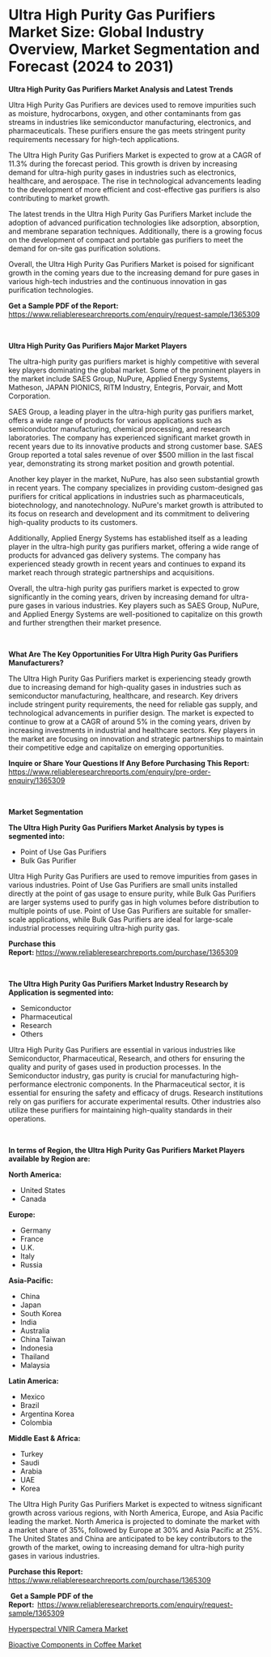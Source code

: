 <p><h1>Ultra High Purity Gas Purifiers Market Size: Global Industry Overview, Market Segmentation and Forecast (2024 to 2031)</h1></p><p><strong>Ultra High Purity Gas Purifiers Market Analysis and Latest Trends</strong></p>
<p><p>Ultra High Purity Gas Purifiers are devices used to remove impurities such as moisture, hydrocarbons, oxygen, and other contaminants from gas streams in industries like semiconductor manufacturing, electronics, and pharmaceuticals. These purifiers ensure the gas meets stringent purity requirements necessary for high-tech applications.</p><p>The Ultra High Purity Gas Purifiers Market is expected to grow at a CAGR of 11.3% during the forecast period. This growth is driven by increasing demand for ultra-high purity gases in industries such as electronics, healthcare, and aerospace. The rise in technological advancements leading to the development of more efficient and cost-effective gas purifiers is also contributing to market growth.</p><p>The latest trends in the Ultra High Purity Gas Purifiers Market include the adoption of advanced purification technologies like adsorption, absorption, and membrane separation techniques. Additionally, there is a growing focus on the development of compact and portable gas purifiers to meet the demand for on-site gas purification solutions.</p><p>Overall, the Ultra High Purity Gas Purifiers Market is poised for significant growth in the coming years due to the increasing demand for pure gases in various high-tech industries and the continuous innovation in gas purification technologies.</p></p>
<p><strong>Get a Sample PDF of the Report:&nbsp;</strong> <a href="https://www.reliableresearchreports.com/enquiry/request-sample/1365309">https://www.reliableresearchreports.com/enquiry/request-sample/1365309</a></p>
<p>&nbsp;</p>
<p><strong>Ultra High Purity Gas Purifiers Major Market Players</strong></p>
<p><p>The ultra-high purity gas purifiers market is highly competitive with several key players dominating the global market. Some of the prominent players in the market include SAES Group, NuPure, Applied Energy Systems, Matheson, JAPAN PIONICS, RITM Industry, Entegris, Porvair, and Mott Corporation.</p><p>SAES Group, a leading player in the ultra-high purity gas purifiers market, offers a wide range of products for various applications such as semiconductor manufacturing, chemical processing, and research laboratories. The company has experienced significant market growth in recent years due to its innovative products and strong customer base. SAES Group reported a total sales revenue of over $500 million in the last fiscal year, demonstrating its strong market position and growth potential.</p><p>Another key player in the market, NuPure, has also seen substantial growth in recent years. The company specializes in providing custom-designed gas purifiers for critical applications in industries such as pharmaceuticals, biotechnology, and nanotechnology. NuPure's market growth is attributed to its focus on research and development and its commitment to delivering high-quality products to its customers.</p><p>Additionally, Applied Energy Systems has established itself as a leading player in the ultra-high purity gas purifiers market, offering a wide range of products for advanced gas delivery systems. The company has experienced steady growth in recent years and continues to expand its market reach through strategic partnerships and acquisitions.</p><p>Overall, the ultra-high purity gas purifiers market is expected to grow significantly in the coming years, driven by increasing demand for ultra-pure gases in various industries. Key players such as SAES Group, NuPure, and Applied Energy Systems are well-positioned to capitalize on this growth and further strengthen their market presence.</p></p>
<p>&nbsp;</p>
<p><strong>What Are The Key Opportunities For Ultra High Purity Gas Purifiers Manufacturers?</strong></p>
<p><p>The Ultra High Purity Gas Purifiers market is experiencing steady growth due to increasing demand for high-quality gases in industries such as semiconductor manufacturing, healthcare, and research. Key drivers include stringent purity requirements, the need for reliable gas supply, and technological advancements in purifier design. The market is expected to continue to grow at a CAGR of around 5% in the coming years, driven by increasing investments in industrial and healthcare sectors. Key players in the market are focusing on innovation and strategic partnerships to maintain their competitive edge and capitalize on emerging opportunities.</p></p>
<p><strong>Inquire or Share Your Questions If Any Before Purchasing This Report:</strong> <a href="https://www.reliableresearchreports.com/enquiry/pre-order-enquiry/1365309">https://www.reliableresearchreports.com/enquiry/pre-order-enquiry/1365309</a></p>
<p>&nbsp;</p>
<p><strong>Market Segmentation</strong></p>
<p><strong>The Ultra High Purity Gas Purifiers Market Analysis by types is segmented into:</strong></p>
<p><ul><li>Point of Use Gas Purifiers</li><li>Bulk Gas Purifier</li></ul></p>
<p><p>Ultra High Purity Gas Purifiers are used to remove impurities from gases in various industries. Point of Use Gas Purifiers are small units installed directly at the point of gas usage to ensure purity, while Bulk Gas Purifiers are larger systems used to purify gas in high volumes before distribution to multiple points of use. Point of Use Gas Purifiers are suitable for smaller-scale applications, while Bulk Gas Purifiers are ideal for large-scale industrial processes requiring ultra-high purity gas.</p></p>
<p><strong>Purchase this Report:&nbsp;</strong><a href="https://www.reliableresearchreports.com/purchase/1365309">https://www.reliableresearchreports.com/purchase/1365309</a></p>
<p>&nbsp;</p>
<p><strong>The Ultra High Purity Gas Purifiers Market Industry Research by Application is segmented into:</strong></p>
<p><ul><li>Semiconductor</li><li>Pharmaceutical</li><li>Research</li><li>Others</li></ul></p>
<p><p>Ultra High Purity Gas Purifiers are essential in various industries like Semiconductor, Pharmaceutical, Research, and others for ensuring the quality and purity of gases used in production processes. In the Semiconductor industry, gas purity is crucial for manufacturing high-performance electronic components. In the Pharmaceutical sector, it is essential for ensuring the safety and efficacy of drugs. Research institutions rely on gas purifiers for accurate experimental results. Other industries also utilize these purifiers for maintaining high-quality standards in their operations.</p></p>
<p>&nbsp;</p>
<p><strong>In terms of Region, the Ultra High Purity Gas Purifiers Market Players available by Region are:</strong></p>
<p>
    <p> <strong> North America: </strong>
        <ul>
            <li>United States</li>
            <li>Canada</li>
        </ul>
        </p> 
    <p> <strong> Europe: </strong>
        <ul>
            <li>Germany</li>
            <li>France</li>
            <li>U.K.</li>
            <li>Italy</li>
            <li>Russia</li>
        </ul>
        </p> 
    <p> <strong> Asia-Pacific: </strong>
        <ul>
            <li>China</li>
            <li>Japan</li>
            <li>South Korea</li>
            <li>India</li>
            <li>Australia</li>
            <li>China Taiwan</li>
            <li>Indonesia</li>
            <li>Thailand</li>
            <li>Malaysia</li>
        </ul>
        </p> 
    <p> <strong> Latin America: </strong>
        <ul>
            <li>Mexico</li>
            <li>Brazil</li>
            <li>Argentina Korea</li>
            <li>Colombia</li>
        </ul>
        </p> 
    <p> <strong> Middle East & Africa: </strong>
        <ul>
            <li>Turkey</li>
            <li>Saudi</li>
            <li>Arabia</li>
            <li>UAE</li>
            <li>Korea</li>
        </ul>
    </p>
    </p>
<p><p>The Ultra High Purity Gas Purifiers Market is expected to witness significant growth across various regions, with North America, Europe, and Asia Pacific leading the market. North America is projected to dominate the market with a market share of 35%, followed by Europe at 30% and Asia Pacific at 25%. The United States and China are anticipated to be key contributors to the growth of the market, owing to increasing demand for ultra-high purity gases in various industries.</p></p>
<p><strong>Purchase this Report: </strong><a href="https://www.reliableresearchreports.com/purchase/1365309">https://www.reliableresearchreports.com/purchase/1365309</a></p>
<p>&nbsp;<strong>Get a Sample PDF of the Report:&nbsp;&nbsp;</strong><a href="https://www.reliableresearchreports.com/enquiry/request-sample/1365309">https://www.reliableresearchreports.com/enquiry/request-sample/1365309</a></p>
<p><strong></strong></p>
<p><p><a href="https://github.com/PeterParrish5/Market-Research-Report-List-3/blob/main/hyperspectral-vnir-camera-market.md">Hyperspectral VNIR Camera Market</a></p><p><a href="https://github.com/Whitneyboyettebo9kiw7yr13/Market-Research-Report-List-1/blob/main/bioactive-components-in-coffee-market.md">Bioactive Components in Coffee Market</a></p></p>